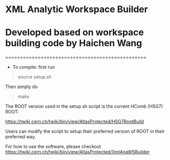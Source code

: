# XML Analytic Workspace Builder
# Developed based on workspace building code by Haichen Wang

================================================

* To compile: first run

> source setup.sh

Then simply do

> make

The ROOT version used in the setup.sh script is the current HComb (HSG7) ROOT:

https://twiki.cern.ch/twiki/bin/view/AtlasProtected/HSG7RootBuild

Users can modify the script to setup their preferred version of ROOT in their preferred way.

For how to use the software, please checkout https://twiki.cern.ch/twiki/bin/view/AtlasProtected/XmlAnaWSBuilder

